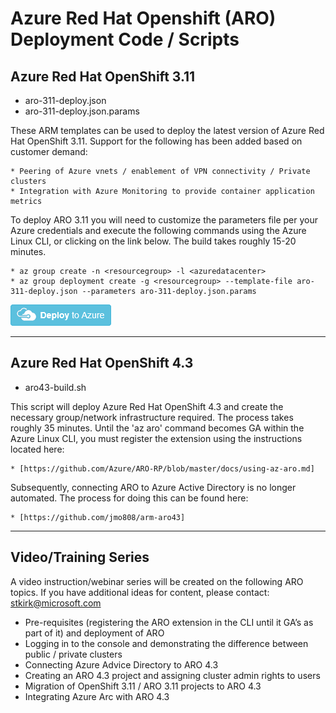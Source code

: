 # Azure Red Hat Openshift (ARO) Deployment Code / Scripts

## Azure Red Hat OpenShift 3.11

* aro-311-deploy.json
* aro-311-deploy.json.params

These ARM templates can be used to deploy the latest version of Azure Red Hat OpenShift 3.11. Support for the following has been added based on customer demand:
```
* Peering of Azure vnets / enablement of VPN connectivity / Private clusters
* Integration with Azure Monitoring to provide container application metrics
```
To deploy ARO 3.11 you will need to customize the parameters file per your Azure credentials and execute the following commands using the Azure Linux CLI, or clicking on the link below. The build takes roughly 15-20 minutes.
```
* az group create -n <resourcegroup> -l <azuredatacenter>
* az group deployment create -g <resourcegroup> --template-file aro-311-deploy.json --parameters aro-311-deploy.json.params
```

<a href="https://portal.azure.com/#create/Microsoft.Template/uri/https%3A%2F%2Fraw.githubusercontent.com%2Fjmo808%2farm-aro43%2fmaster%2Fazuredeploy.json" target="_blank">
<img src="https://raw.githubusercontent.com/Azure/azure-quickstart-templates/master/1-CONTRIBUTION-GUIDE/images/deploytoazure.png"/>
</a>

<hr>

## Azure Red Hat OpenShift 4.3

* aro43-build.sh

This script will deploy Azure Red Hat OpenShift 4.3 and create the necessary group/network infrastructure required. The process takes roughly 35 minutes. Until the 'az aro' command becomes GA within the Azure Linux CLI, you must register the extension using the instructions located here:
```
* [https://github.com/Azure/ARO-RP/blob/master/docs/using-az-aro.md]
```
Subsequently, connecting ARO to Azure Active Directory is no longer automated. The process for doing this can be found here:
```
* [https://github.com/jmo808/arm-aro43]
```

<hr>

## Video/Training Series
A video instruction/webinar series will be created on the following ARO topics. If you have additional ideas for content, please contact: stkirk@microsoft.com

* Pre-requisites (registering the ARO extension in the CLI until it GA’s as part of it) and deployment of ARO
* Logging in to the console and demonstrating the difference between public / private clusters
* Connecting Azure Advice Directory to ARO 4.3
* Creating an ARO 4.3 project and assigning cluster admin rights to users
* Migration of OpenShift 3.11 / ARO 3.11 projects to ARO 4.3
* Integrating Azure Arc with ARO 4.3

